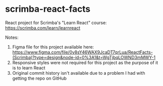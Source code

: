 # scrimba-react-facts
React project for Scrimba's "Learn React" course: https://scrimba.com/learn/learnreact

Notes:
1. Figma file for this project available here: https://www.figma.com/file/0y8sY46WAX9JcaDT7qrLua/ReactFacts-(Scrimba)?type=design&node-id=0%3A1&t=WgTjbqLOWND3mMWY-1
2. Responsive styles were not required for this project as the purpose of it is to learn React
3. Original commit history isn't available due to a problem I had with getting the repo on GitHub
